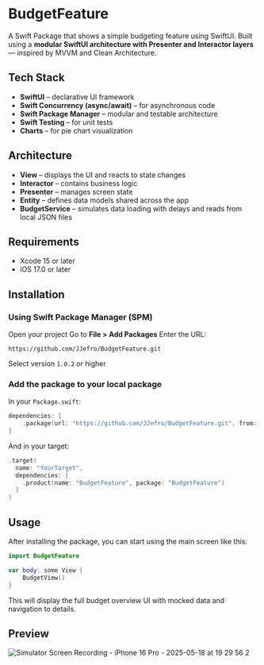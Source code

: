 # BudgetFeature
A Swift Package that shows a simple budgeting feature using SwiftUI.
Built using a **modular SwiftUI architecture with Presenter and Interactor layers** — inspired by MVVM and Clean Architecture.

## Tech Stack
- **SwiftUI** – declarative UI framework
- **Swift Concurrency (async/await)** – for asynchronous code
- **Swift Package Manager** – modular and testable architecture
- **Swift Testing** – for unit tests
- **Charts** – for pie chart visualization

## Architecture
- **View** – displays the UI and reacts to state changes
- **Interactor** – contains business logic
- **Presenter** – manages screen state
- **Entity** – defines data models shared across the app
- **BudgetService** – simulates data loading with delays and reads from local JSON files

## Requirements
- Xcode 15 or later
- iOS 17.0 or later

## Installation
### Using Swift Package Manager (SPM)
Open your project
Go to **File > Add Packages**
Enter the URL:
   ```
   https://github.com/JJefro/BudgetFeature.git
   ```
Select version `1.0.2` or higher

### Add the package to your local package
In your `Package.swift`:
```swift
dependencies: [
    .package(url: "https://github.com/JJefro/BudgetFeature.git", from: "1.0.2")
]
```
And in your target:
```swift
.target(
  name: "YourTarget",
  dependencies: [
    .product(name: "BudgetFeature", package: "BudgetFeature")
  ]
)
```
## Usage
After installing the package, you can start using the main screen like this:
```swift
import BudgetFeature

var body: some View {
    BudgetView()
}
```
This will display the full budget overview UI with mocked data and navigation to details.

## Preview
![Simulator Screen Recording - iPhone 16 Pro - 2025-05-18 at 19 29 56 2](https://github.com/user-attachments/assets/7338d9d9-91c9-4e0e-a618-b90545ce52ea)

